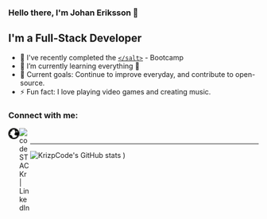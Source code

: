 ### Hello there, I'm Johan Eriksson 👋

## I'm a Full-Stack Developer

- 🔭 I've recently completed the [`</salt>`][salt] - Bootcamp
- 🌱 I’m currently learning everything 🤣
- 🥅 Current goals: Continue to improve everyday, and contribute to open-source.
- ⚡ Fun fact: I love playing video games and creating music.

### Connect with me:

[<img align="left" alt="codeSTACKr.com" width="22px" src="https://raw.githubusercontent.com/iconic/open-iconic/master/svg/globe.svg" />][website]
[<img align="left" alt="codeSTACKr | LinkedIn" width="22px" src="https://cdn.jsdelivr.net/npm/simple-icons@v3/icons/linkedin.svg" />][linkedin]

<br />

---

![KrizpCode's GitHub stats](https://github-readme-stats.vercel.app/api?username=KrizpCode&theme=radical&show_icons=true&hide_border=true")
)

[website]: https://johan-eriksson.vercel.app/
[salt]: https://salt.study/
[linkedin]: https://www.linkedin.com/in/johaneriksson93/
